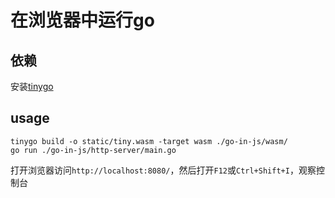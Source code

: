 # 在浏览器中运行go

## 依赖

安装[tinygo](https://tinygo.org/)

## usage

```shell
tinygo build -o static/tiny.wasm -target wasm ./go-in-js/wasm/
go run ./go-in-js/http-server/main.go
```

打开浏览器访问`http://localhost:8080/`，然后打开`F12`或`Ctrl+Shift+I`，观察控制台
